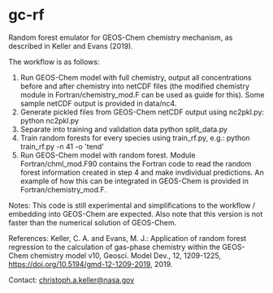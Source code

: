 # gc-rf
Random forest emulator for GEOS-Chem chemistry mechanism, as described in Keller and Evans (2019).

The workflow is as follows:
1. Run GEOS-Chem model with full chemistry, output all concentrations before and after chemistry into netCDF files (the modified chemistry module in Fortran/chemistry_mod.F can be used as guide for this). Some sample netCDF output is provided in data/nc4.
2. Generate pickled files from GEOS-Chem netCDF output using nc2pkl.py:
    python nc2pkl.py
3. Separate into training and validation data 
    python split_data.py
4. Train random forests for every species using train_rf.py, e.g.:
    python train_rf.py -n 41 -o 'tend'    
5. Run GEOS-Chem model with random forest. Module Fortran/chml_mod.F90 contains the Fortran code to read the random forest information created in step 4 and make invdividual predictions. An example of how this can be integrated in GEOS-Chem is provided in Fortran/chemistry_mod.F.

Notes:
This code is still experimental and simplifications to the workflow / embedding into GEOS-Chem are expected. Also note that this version is not faster than the numerical solution of GEOS-Chem. 

References:
Keller, C. A. and Evans, M. J.: Application of random forest regression to the calculation of gas-phase chemistry within the GEOS-Chem chemistry model v10, Geosci. Model Dev., 12, 1209-1225, https://doi.org/10.5194/gmd-12-1209-2019, 2019.

Contact:
christoph.a.keller@nasa.gov
